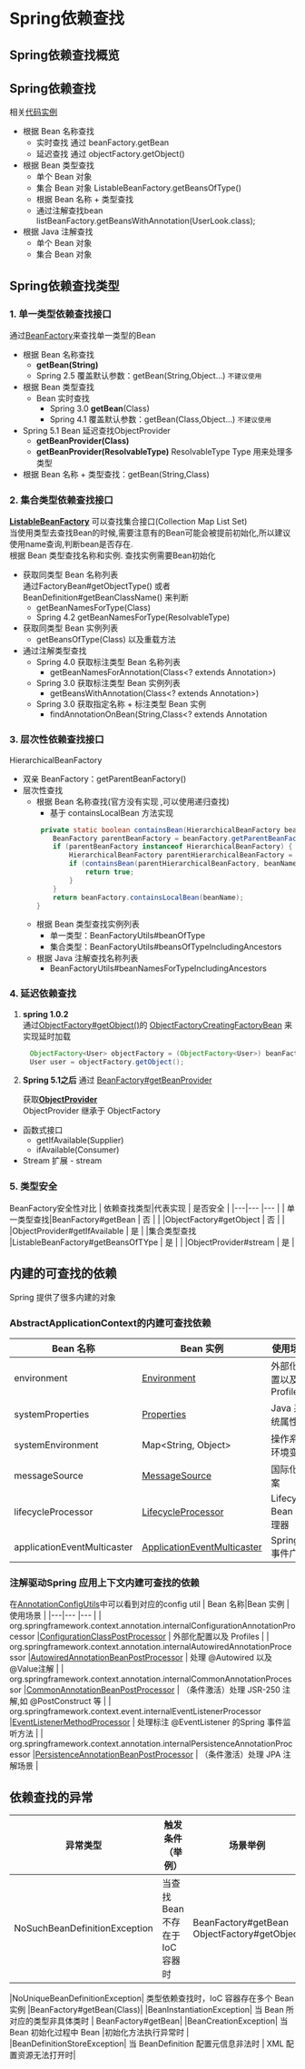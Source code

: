 # **Spring依赖查找**
## **Spring依赖查找概览**
## **Spring依赖查找**
  相关[代码实例]([/ioc-container-overview](https://github.com/FantasybabyChange/thinking-in-spring/blob/main/learn-ioc/ioc-container-overview/src/main/java/com/fantasybaby/spring/ioc/overview/SpringIocLookUp.java))
* 根据 Bean 名称查找
  * 实时查找  通过 beanFactory.getBean
  * 延迟查找  通过 objectFactory.getObject()
* 根据 Bean 类型查找
  *  单个 Bean 对象
  *  集合 Bean 对象  ListableBeanFactory.getBeansOfType()
  *  根据 Bean 名称 + 类型查找
  *  通过注解查找bean listBeanFactory.getBeansWithAnnotation(UserLook.class);
* 根据 Java 注解查找
  * 单个 Bean 对象
  * 集合 Bean 对象  

## **Spring依赖查找类型**  
### **1. 单一类型依赖查找接口**
通过[BeanFactory](https://github.com/spring-projects/spring-framework/blob/main/spring-beans/src/main/java/org/springframework/beans/factory/BeanFactory.java)来查找单一类型的Bean
   * 根据 Bean 名称查找
     * **getBean(String)**
     * Spring 2.5 覆盖默认参数：getBean(String,Object...) `不建议使用`
   * 根据 Bean 类型查找
     * Bean 实时查找
       * Spring 3.0 **getBean**(Class)
       * Spring 4.1 覆盖默认参数：getBean(Class,Object...) `不建议使用`
   * Spring 5.1 Bean 延迟查找ObjectProvider
     * **getBeanProvider(Class)**
     * **getBeanProvider(ResolvableType)** 
      ResolvableType  Type 用来处理多类型
   * 根据 Bean 名称 + 类型查找：getBean(String,Class)
  
### **2. 集合类型依赖查找接口** 
  [**ListableBeanFactory**](https://github.com/spring-projects/spring-framework/blob/main/spring-beans/src/main/java/org/springframework/beans/factory/ListableBeanFactory.java) 可以查找集合接口(Collection Map List Set)  
  当使用类型去查找Bean的时候,需要注意有的Bean可能会被提前初始化,所以建议使用name查询,判断bean是否存在.  
  根据 Bean 类型查找名称和实例.  查找实例需要Bean初始化
  * 获取同类型 Bean 名称列表   
    通过FactoryBean#getObjectType() 或者 BeanDefinition#getBeanClassName() 来判断
    * getBeanNamesForType(Class)
    * Spring 4.2 getBeanNamesForType(ResolvableType)
  * 获取同类型 Bean 实例列表
    * getBeansOfType(Class) 以及重载方法
  * 通过注解类型查找
    * Spring 4.0 获取标注类型 Bean 名称列表
      * getBeanNamesForAnnotation(Class<? extends Annotation>)
    * Spring 3.0 获取标注类型 Bean 实例列表
      * getBeansWithAnnotation(Class<? extends Annotation>)
    * Spring 3.0 获取指定名称 + 标注类型 Bean 实例
      * findAnnotationOnBean(String,Class<? extends Annotation
### **3. 层次性依赖查找接口**
 HierarchicalBeanFactory
* 双亲 BeanFactory：getParentBeanFactory()
* 层次性查找
  * 根据 Bean 名称查找(官方没有实现 ,可以使用递归查找)
    * 基于 containsLocalBean 方法实现
    ```java
     private static boolean containsBean(HierarchicalBeanFactory beanFactory, String beanName) {
        BeanFactory parentBeanFactory = beanFactory.getParentBeanFactory();
        if (parentBeanFactory instanceof HierarchicalBeanFactory) {
            HierarchicalBeanFactory parentHierarchicalBeanFactory = HierarchicalBeanFactory.class.cast(parentBeanFactory);
            if (containsBean(parentHierarchicalBeanFactory, beanName)) {
                return true;
            }
        }
        return beanFactory.containsLocalBean(beanName);
    } 
    ```
  * 根据 Bean 类型查找实例列表
    * 单一类型：BeanFactoryUtils#beanOfType
    * 集合类型：BeanFactoryUtils#beansOfTypeIncludingAncestors
  * 根据 Java 注解查找名称列表
    * BeanFactoryUtils#beanNamesForTypeIncludingAncestors

### **4. 延迟依赖查找**
1. **spring 1.0.2**  
 通过[ObjectFactory#getObject()](https://github.com/spring-projects/spring-framework/blob/main/spring-beans/src/main/java/org/springframework/beans/factory/ObjectFactory.java)的 [ObjectFactoryCreatingFactoryBean](https://github.com/spring-projects/spring-framework/blob/main/spring-beans/src/main/java/org/springframework/beans/factory/config/ObjectFactoryCreatingFactoryBean.java) 来实现延时加载
 ```java
      ObjectFactory<User> objectFactory = (ObjectFactory<User>) beanFactory.getBean("objectFactory");
      User user = objectFactory.getObject();
 ```
2.  **Spring 5.1之后**
   通过 [BeanFactory#getBeanProvider](https://github.com/spring-projects/spring-framework/blob/main/spring-beans/src/main/java/org/springframework/beans/factory/BeanFactory.java)
     
     获取[**ObjectProvider**](https://github.com/spring-projects/spring-framework/blob/main/spring-beans/src/main/java/org/springframework/beans/factory/ObjectProvider.java)  
     ObjectProvider 继承于 ObjectFactory
* 函数式接口  
    * getIfAvailable(Supplier)
    * ifAvailable(Consumer)  
* Stream 扩展 - stream

### **5. 类型安全**
 BeanFactory安全性对比
 | 依赖查找类型|代表实现 | 是否安全 |
 |---|--- |--- |
 | 单一类型查找|BeanFactory#getBean | 否 |
 | |ObjectFactory#getObject | 否 |
 | |ObjectProvider#getIfAvailable | 是 |
 |集合类型查找 |ListableBeanFactory#getBeansOfTYpe | 是 |
 | |ObjectProvider#stream | 是 |


## **内建的可查找的依赖**
Spring 提供了很多内建的对象
### **AbstractApplicationContext的内建可查找依赖**
 | Bean 名称|Bean 实例 | 使用场景 |
 |---|--- |--- |
 | environment|[Environment](https://github.com/spring-projects/spring-framework/blob/main/spring-core/src/main/java/org/springframework/core/env/Environment.java) | 外部化配置以及 Profiles |
 |systemProperties |[Properties](https://github.com/openjdk/jdk/blob/master/src/java.base/share/classes/java/util/Properties.java) | Java 系统属性 |
 |systemEnvironment |Map<String, Object> | 操作系统环境变量|
 |messageSource |[MessageSource](https://github.com/spring-projects/spring-framework/blob/main/spring-context/src/main/java/org/springframework/context/MessageSource.java) | 国际化文案 |
 |lifecycleProcessor |[LifecycleProcessor](https://github.com/spring-projects/spring-framework/blob/main/spring-context/src/main/java/org/springframework/context/LifecycleProcessor.java) | Lifecycle Bean 处理器 |
 |applicationEventMulticaster |[ApplicationEventMulticaster](https://github.com/spring-projects/spring-framework/blob/main/spring-context/src/main/java/org/springframework/context/event/ApplicationEventMulticaster.java) | Spring 事件广播 |

 ### **注解驱动Spring 应用上下文内建可查找的依赖**
 在[AnnotationConfigUtils](https://github.com/spring-projects/spring-framework/blob/main/spring-context/src/main/java/org/springframework/context/annotation/AnnotationConfigUtils.java)中可以看到对应的config util
 | Bean 名称|Bean 实例 | 使用场景 |
 |---|--- |--- |
 | org.springframework.context.annotation.internalConfigurationAnnotationProcessor |[ConfigurationClassPostProcessor](https://github.com/spring-projects/spring-framework/blob/main/spring-context/src/main/java/org/springframework/context/annotation/ConfigurationClassPostProcessor.java) | 外部化配置以及 Profiles |
 | org.springframework.context.annotation.internalAutowiredAnnotationProcessor |[AutowiredAnnotationBeanPostProcessor](https://github.com/spring-projects/spring-framework/blob/main/spring-beans/src/main/java/org/springframework/beans/factory/annotation/AutowiredAnnotationBeanPostProcessor.java) | 处理 @Autowired 以及 @Value注解 |
 | org.springframework.context.annotation.internalCommonAnnotationProcessor |[CommonAnnotationBeanPostProcessor](https://github.com/spring-projects/spring-framework/blob/main/spring-context/src/main/java/org/springframework/context/annotation/CommonAnnotationBeanPostProcessor.java) | （条件激活）处理 JSR-250 注解,如 @PostConstruct 等 |
 | org.springframework.context.event.internalEventListenerProcessor |[EventListenerMethodProcessor](https://github.com/spring-projects/spring-framework/blob/main/spring-context/src/main/java/org/springframework/context/event/EventListenerMethodProcessor.java) | 处理标注 @EventListener 的Spring 事件监听方法 |
 | org.springframework.context.annotation.internalPersistenceAnnotationProcessor |[PersistenceAnnotationBeanPostProcessor](https://github.com/spring-projects/spring-framework/blob/main/spring-orm/src/main/java/org/springframework/orm/jpa/support/PersistenceAnnotationBeanPostProcessor.java) | （条件激活）处理 JPA 注解场景 |


 ## **依赖查找的异常**  


 |异常类型| 触发条件（举例）| 场景举例|
 |--------|--------|--------|
|NoSuchBeanDefinitionException |当查找 Bean 不存在于 IoC 容器时 |BeanFactory#getBean    ObjectFactory#getObject|

|NoUniqueBeanDefinitionException| 类型依赖查找时，IoC 容器存在多个 Bean 实例 |BeanFactory#getBean(Class)|
|BeanInstantiationException| 当 Bean 所对应的类型非具体类时 | BeanFactory#getBean|
|BeanCreationException| 当 Bean 初始化过程中 Bean |初始化方法执行异常时  |
|BeanDefinitionStoreException| 当 BeanDefinition 配置元信息非法时  | XML 配置资源无法打开时|
